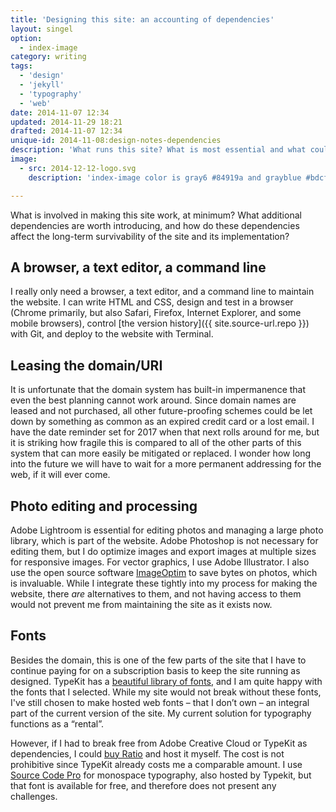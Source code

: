 ```yaml
---
title: 'Designing this site: an accounting of dependencies'
layout: singel
option:
  - index-image
category: writing
tags:
  - 'design'
  - 'jekyll'
  - 'typography'
  - 'web'
date: 2014-11-07 12:34
updated: 2014-11-29 18:21
drafted: 2014-11-07 12:34
unique-id: 2014-11-08:design-notes-dependencies
description: 'What runs this site? What is most essential and what could affect its long-term survivability?'
image:
  - src: 2014-12-12-logo.svg
    description: 'index-image color is gray6 #84919a and grayblue #bdcfdb'

---
```


What is involved in making this site work, at minimum? What additional dependencies are worth introducing, and how do these dependencies affect the long-term survivability of the site and its implementation?

## A browser, a text editor, a command line

I really only need a browser, a text editor, and a command line to maintain the website. I can write HTML and CSS, design and test in a browser (Chrome primarily, but also Safari, Firefox, Internet Explorer, and some mobile browsers), control [the version history]({{ site.source-url.repo }}) with Git, and deploy to the website with Terminal.

## Leasing the domain/URI

It is unfortunate that the domain system has built-in impermanence that even the best planning cannot work around. Since domain names are leased and not purchased, all other future-proofing schemes could be let down by something as common as an expired credit card or a lost email. I have the date reminder set for 2017 when that next rolls around for me, but it is striking how fragile this is compared to all of the other parts of this system that can more easily be mitigated or replaced. I wonder how long into the future we will have to wait for a more permanent addressing for the web, if it will ever come.

## Photo editing and processing

Adobe Lightroom is essential for editing photos and managing a large photo library, which is part of the website. Adobe Photoshop is not necessary for editing them, but I do optimize images and export images at multiple sizes for responsive images. For vector graphics, I use Adobe Illustrator. I also use the open source software [ImageOptim](https://imageoptim.com) to save bytes on photos, which is invaluable. While I integrate these tightly into my process for making the website, there *are* alternatives to them, and not having access to them would not prevent me from maintaining the site as it exists now.

## Fonts

Besides the domain, this is one of the few parts of the site that I have to continue paying for on a subscription basis to keep the site running as designed. TypeKit has a [beautiful library of fonts](https://typekit.com/fonts), and I am quite happy with the fonts that I selected. While my site would not break without these fonts, I've still chosen to make hosted web fonts – that I don’t own – an integral part of the current version of the site. My current solution for typography functions as a “rental”.

However, if I had to break free from Adobe Creative Cloud or TypeKit as dependencies, I could [buy Ratio](http://cargocollective.com/pstype/Ratio) and host it myself. The cost is not prohibitive since TypeKit already costs me a comparable amount. I use [Source Code Pro](http://adobe-fonts.github.io/source-code-pro/) for monospace typography, also hosted by Typekit, but that font is available for free, and therefore does not present any challenges.